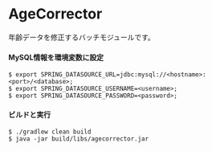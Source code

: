 # AgeCorrector
年齢データを修正するバッチモジュールです。

#### MySQL情報を環境変数に設定
```
$ export SPRING_DATASOURCE_URL=jdbc:mysql://<hostname>:<port>/<database>;
$ export SPRING_DATASOURCE_USERNAME=<username>;
$ export SPRING_DATASOURCE_PASSWORD=<password>;
```
#### ビルドと実行
```
$ ./gradlew clean build
$ java -jar build/libs/agecorrector.jar
```

